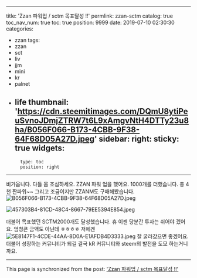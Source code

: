 
---
title: 'Zzan 파워업 / sctm 목표달성 !!'
permlink: zzan-sctm
catalog: true
toc_nav_num: true
toc: true
position: 9999
date: 2019-07-10 02:30:30
categories:
- zzan
tags:
- zzan
- sct
- liv
- jjm
- mini
- kr
- palnet
- life
thumbnail: 'https://cdn.steemitimages.com/DQmU8ytiPeuSvnoJDmjZTRW7t6L9xAmgvNtH4DTTy23u8ha/B056F066-B173-4CBB-9F38-64F68D05A27D.jpeg'
sidebar:
    right:
        sticky: true
widgets:
    -
        type: toc
        position: right
---


비가옵니다. 
다들 몸 조심하세요. 
ZZAN 파워 업을 했어요.  1000개를 더했습니다.
총 4천 짠파워~~
그리고 조금이지만 ZZANM도 구매해봤습니다. 
![B056F066-B173-4CBB-9F38-64F68D05A27D.jpeg](https://cdn.steemitimages.com/DQmU8ytiPeuSvnoJDmjZTRW7t6L9xAmgvNtH4DTTy23u8ha/B056F066-B173-4CBB-9F38-64F68D05A27D.jpeg)

![457303B4-81CD-48C4-8667-79EE5394E854.jpeg](https://cdn.steemitimages.com/DQmQVd97ZcEykCdqf1Yga6nreVwsRwXCw1xEWPtwSXdgYcT/457303B4-81CD-48C4-8667-79EE5394E854.jpeg)

더불어 목표했던 SCTM2000개도 달성했습니다. 휴 
이젠 당분간 투자는 쉬어야 겠어요.  엄청큰 금액도 아닌데 ㅎㅎㅎㅎ 저에겐 
![5E8147F1-4CDE-44AA-8D0A-E1AFDB4D3333.jpeg](https://cdn.steemitimages.com/DQmZFyRejBnp9wLyRd5bYrDD2rgcXZxPVzUwej4RzCPZhiX/5E8147F1-4CDE-44AA-8D0A-E1AFDB4D3333.jpeg)
잘 굴러갔으면 좋겠어요.  더불어 성장하는 커뮤니티가 되길 
결국 kR 커뮤니티와 steem의 발전을 도모 하는거니까요.

- - -

This page is synchronized from the post: ['Zzan 파워업 / sctm 목표달성 !!'](https://steemit.com/@kingbit/zzan-sctm)
